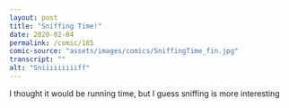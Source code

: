 ```yaml
---
layout: post
title: "Sniffing Time!"
date: 2020-02-04
permalink: /comic/185
comic-source: "assets/images/comics/SniffingTime_fin.jpg"
transcript: ""
alt: "Sniiiiiiiiiff"
---
```


I thought it would be running time, but I guess sniffing is more interesting
